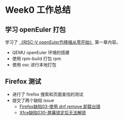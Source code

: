  

# Week0 工作总结

## 学习 openEuler 打包

学习了  [《RISC-V openEuler包移植从零开始》](https://gitee.com/yunxiangluo/riscv-openeuler) 第一章内容。

- QEMU openEuler 环境的搭建
- 使用 rpm-build 打包 rpm
- 使用 osc 进行本地打包


## Firefox 测试

 - 进行了 firefox 搜索和页面查找的测试
 - 提交了两个缺陷 issue
    - [Firefox缺陷03-使用 dnf remove 卸载出错](https://gitee.com/openeuler/RISC-V/issues/I5IDRO)
    - [Xfce缺陷030-屏幕锁定后无法解锁](https://gitee.com/openeuler/RISC-V/issues/I5IEQR)
